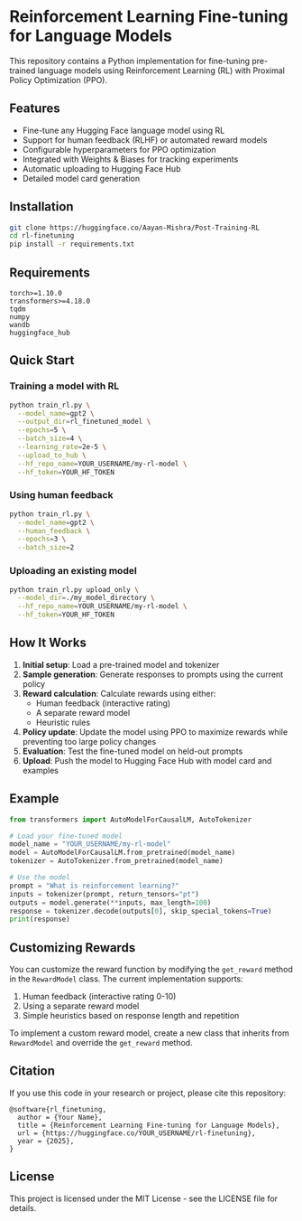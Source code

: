# Reinforcement Learning Fine-tuning for Language Models

This repository contains a Python implementation for fine-tuning pre-trained language models using Reinforcement Learning (RL) with Proximal Policy Optimization (PPO).

## Features

- Fine-tune any Hugging Face language model using RL
- Support for human feedback (RLHF) or automated reward models
- Configurable hyperparameters for PPO optimization
- Integrated with Weights & Biases for tracking experiments
- Automatic uploading to Hugging Face Hub
- Detailed model card generation

## Installation

```bash
git clone https://huggingface.co/Aayan-Mishra/Post-Training-RL
cd rl-finetuning
pip install -r requirements.txt
```

## Requirements

```
torch>=1.10.0
transformers>=4.18.0
tqdm
numpy
wandb
huggingface_hub
```

## Quick Start

### Training a model with RL

```bash
python train_rl.py \
  --model_name=gpt2 \
  --output_dir=rl_finetuned_model \
  --epochs=5 \
  --batch_size=4 \
  --learning_rate=2e-5 \
  --upload_to_hub \
  --hf_repo_name=YOUR_USERNAME/my-rl-model \
  --hf_token=YOUR_HF_TOKEN
```

### Using human feedback

```bash
python train_rl.py \
  --model_name=gpt2 \
  --human_feedback \
  --epochs=3 \
  --batch_size=2
```

### Uploading an existing model

```bash
python train_rl.py upload_only \
  --model_dir=./my_model_directory \
  --hf_repo_name=YOUR_USERNAME/my-rl-model \
  --hf_token=YOUR_HF_TOKEN
```

## How It Works

1. **Initial setup**: Load a pre-trained model and tokenizer
2. **Sample generation**: Generate responses to prompts using the current policy
3. **Reward calculation**: Calculate rewards using either:
   - Human feedback (interactive rating)
   - A separate reward model
   - Heuristic rules
4. **Policy update**: Update the model using PPO to maximize rewards while preventing too large policy changes
5. **Evaluation**: Test the fine-tuned model on held-out prompts
6. **Upload**: Push the model to Hugging Face Hub with model card and examples

## Example

```python
from transformers import AutoModelForCausalLM, AutoTokenizer

# Load your fine-tuned model
model_name = "YOUR_USERNAME/my-rl-model"
model = AutoModelForCausalLM.from_pretrained(model_name)
tokenizer = AutoTokenizer.from_pretrained(model_name)

# Use the model
prompt = "What is reinforcement learning?"
inputs = tokenizer(prompt, return_tensors="pt")
outputs = model.generate(**inputs, max_length=100)
response = tokenizer.decode(outputs[0], skip_special_tokens=True)
print(response)
```

## Customizing Rewards

You can customize the reward function by modifying the `get_reward` method in the `RewardModel` class. The current implementation supports:

1. Human feedback (interactive rating 0-10)
2. Using a separate reward model
3. Simple heuristics based on response length and repetition

To implement a custom reward model, create a new class that inherits from `RewardModel` and override the `get_reward` method.

## Citation

If you use this code in your research or project, please cite this repository:

```
@software{rl_finetuning,
  author = {Your Name},
  title = {Reinforcement Learning Fine-tuning for Language Models},
  url = {https://huggingface.co/YOUR_USERNAME/rl-finetuning},
  year = {2025},
}
```

## License

This project is licensed under the MIT License - see the LICENSE file for details.
